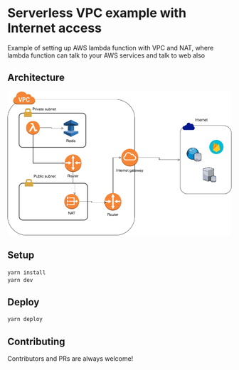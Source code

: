 # Serverless VPC example with Internet access
Example of setting up AWS lambda function with VPC and NAT, where lambda function can talk to your AWS services and talk to web also

## Architecture
![Architecture](/images/vpc_demo.png)

## Setup
```bash
yarn install
yarn dev
```

## Deploy
```bash
yarn deploy
```

## Contributing
Contributors and PRs are always welcome!
